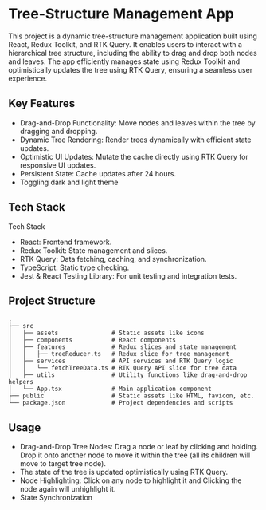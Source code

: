 # Tree-Structure Management App

This project is a dynamic tree-structure management application built using React, Redux Toolkit, and RTK Query. It enables users to interact with a hierarchical tree structure, including the ability to drag and drop both nodes and leaves. The app efficiently manages state using Redux Toolkit and optimistically updates the tree using RTK Query, ensuring a seamless user experience.

## Key Features
- Drag-and-Drop Functionality: Move nodes and leaves within the tree by dragging and dropping.
- Dynamic Tree Rendering: Render trees dynamically with efficient state updates.
- Optimistic UI Updates: Mutate the cache directly using RTK Query for responsive UI updates.
- Persistent State: Cache updates after 24 hours.
- Toggling dark and light theme

## Tech Stack

Tech Stack
- React: Frontend framework.
- Redux Toolkit: State management and slices.
- RTK Query: Data fetching, caching, and synchronization.
- TypeScript: Static type checking.
- Jest & React Testing Library: For unit testing and integration tests.

## Project Structure
```plaintext
.
├── src
│   ├── assets               # Static assets like icons
│   ├── components           # React components
│   ├── features             # Redux slices and state management
│   │   ├── treeReducer.ts   # Redux slice for tree management
│   ├── services             # API services and RTK Query logic
│   │   └── fetchTreeData.ts # RTK Query API slice for tree data
│   ├── utils                # Utility functions like drag-and-drop helpers
│   └── App.tsx              # Main application component
├── public                   # Static assets like HTML, favicon, etc.
└── package.json             # Project dependencies and scripts

````


## Usage 
- Drag-and-Drop Tree Nodes: Drag a node or leaf by clicking and holding. Drop it onto another node to move it within the tree (all its children will move to target tree node).
- The state of the tree is updated optimistically using RTK Query.
- Node Highlighting: Click on any node to highlight it and Clicking the node again will unhighlight it.
- State Synchronization
